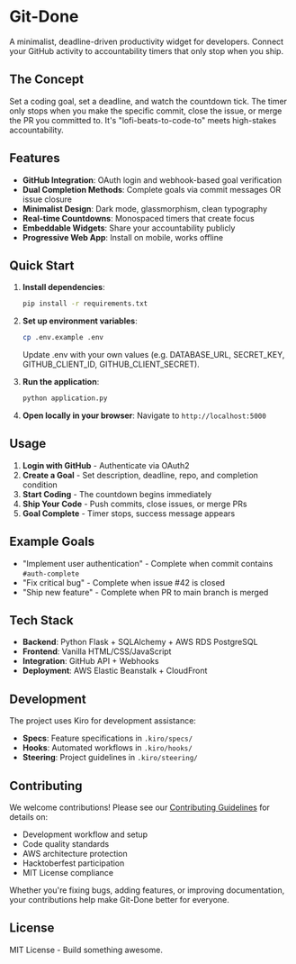 # Git-Done

A minimalist, deadline-driven productivity widget for developers. Connect your GitHub activity to accountability timers that only stop when you ship.

## The Concept

Set a coding goal, set a deadline, and watch the countdown tick. The timer only stops when you make the specific commit, close the issue, or merge the PR you committed to. It's "lofi-beats-to-code-to" meets high-stakes accountability.

## Features

- **GitHub Integration**: OAuth login and webhook-based goal verification
- **Dual Completion Methods**: Complete goals via commit messages OR issue closure
- **Minimalist Design**: Dark mode, glassmorphism, clean typography
- **Real-time Countdowns**: Monospaced timers that create focus
- **Embeddable Widgets**: Share your accountability publicly
- **Progressive Web App**: Install on mobile, works offline

## Quick Start

1. **Install dependencies**:
   ```bash
   pip install -r requirements.txt
   ```

2. **Set up environment variables**:
   ```bash
   cp .env.example .env
   ```
   Update .env with your own values (e.g. DATABASE_URL, SECRET_KEY, GITHUB_CLIENT_ID, GITHUB_CLIENT_SECRET).

3. **Run the application**:
   ```bash
   python application.py
   ```

4. **Open locally in your browser**:
   Navigate to `http://localhost:5000`

## Usage

1. **Login with GitHub** - Authenticate via OAuth2
2. **Create a Goal** - Set description, deadline, repo, and completion condition
3. **Start Coding** - The countdown begins immediately
4. **Ship Your Code** - Push commits, close issues, or merge PRs
5. **Goal Complete** - Timer stops, success message appears

## Example Goals

- "Implement user authentication" - Complete when commit contains `#auth-complete`
- "Fix critical bug" - Complete when issue #42 is closed
- "Ship new feature" - Complete when PR to main branch is merged

## Tech Stack

- **Backend**: Python Flask + SQLAlchemy + AWS RDS PostgreSQL
- **Frontend**: Vanilla HTML/CSS/JavaScript
- **Integration**: GitHub API + Webhooks
- **Deployment**: AWS Elastic Beanstalk + CloudFront

## Development

The project uses Kiro for development assistance:

- **Specs**: Feature specifications in `.kiro/specs/`
- **Hooks**: Automated workflows in `.kiro/hooks/`
- **Steering**: Project guidelines in `.kiro/steering/`

## Contributing

We welcome contributions! Please see our [Contributing Guidelines](CONTRIBUTING.md) for details on:

- Development workflow and setup
- Code quality standards
- AWS architecture protection
- Hacktoberfest participation
- MIT License compliance

Whether you're fixing bugs, adding features, or improving documentation, your contributions help make Git-Done better for everyone.

## License

MIT License - Build something awesome.


